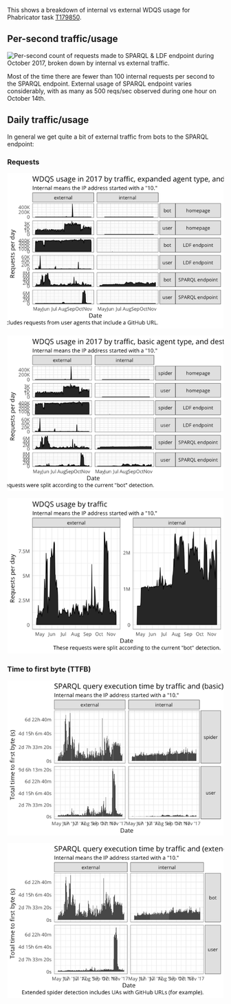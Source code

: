 This shows a breakdown of internal vs external WDQS usage for
Phabricator task [T179850](https://phabricator.wikimedia.org/T179850).

Per-second traffic/usage
------------------------

![Per-second count of requests made to SPARQL & LDF endpoint during
October 2017, broken down by internal vs external
traffic.](figures/per_sec_requests-1.png)

Most of the time there are fewer than 100 internal requests per second
to the SPARQL endpoint. External usage of SPARQL endpoint varies
considerably, with as many as 500 reqs/sec observed during one hour on
October 14th.

Daily traffic/usage
-------------------

In general we get quite a bit of external traffic from bots to the
SPARQL endpoint:

### Requests

![](figures/by_traffic_agent_destination-1.png)

![](figures/by_traffic_agent_destination-2.png)

![](figures/by_traffic_agent_destination-3.png)

### Time to first byte (TTFB)

![](figures/ttfb-1.png)

![](figures/ttfb-2.png)
